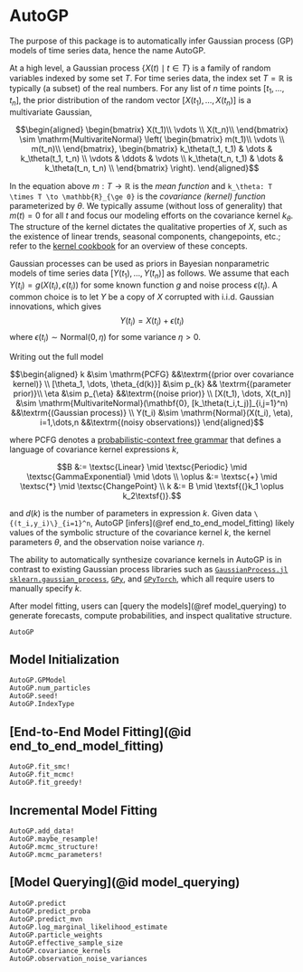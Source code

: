 # AutoGP

The purpose of this package is to automatically infer Gaussian process (GP)
models of time series data, hence the name AutoGP.

At a high level, a Gaussian process $\{X(t) \mid t \in T \}$ is a family of
random variables indexed by some set $T$. For time series data, the index set
$T = \mathbb{R}$ is typically (a subset) of the real numbers.
For any list of $n$ time points $[t_1, \dots, t_n]$, the prior distribution
of the random vector $[X(t_1), \dots, X(t_n)]$ is a multivariate Gaussian,

```math
\begin{aligned}
    \begin{bmatrix}
        X(t_1)\\
        \vdots \\
        X(t_n)\\
    \end{bmatrix}
\sim \mathrm{MultivariteNormal} \left(
    \begin{bmatrix}
        m(t_1)\\
        \vdots \\
        m(t_n)\\
    \end{bmatrix},
    \begin{bmatrix}
        k_\theta(t_1, t_1) & \dots & k_\theta(t_1, t_n) \\
        \vdots & \ddots & \vdots \\
        k_\theta(t_n, t_1) & \dots & k_\theta(t_n, t_n) \\
    \end{bmatrix}
    \right).
\end{aligned}
```
In the equation above $m : T \to \mathbb{R}$ is the _mean
function_ and ``k_\theta: T \times T \to \mathbb{R}_{\ge 0}`` is the
_covariance (kernel) function_ parameterized by $\theta$. We typically
assume (without loss of generality) that $m(t) = 0$ for all $t$ and focus
our modeling efforts on the covariance kernel $k_\theta$. The structure
of the kernel dictates the qualitative properties of $X$, such as the existence
of linear trends, seasonal components, changepoints, etc.; refer to
the [kernel cookbook](https://www.cs.toronto.edu/~duvenaud/cookbook/) for
an overview of these concepts.

Gaussian processes can be used as priors in Bayesian nonparametric models
of time series data $[Y(t_1), \dots, Y(t_n)]$ as follows. We assume that
each $Y(t_i) = g(X(t_i), \epsilon(t_i))$ for some known function $g$ and
noise process $\epsilon(t_i)$. A common choice is to let $Y$ be a copy of
$X$ corrupted with i.i.d. Gaussian innovations, which gives $$Y(t_i) =
X(t_i) + \epsilon(t_i)$$ where $\epsilon(t_i) \sim \mathrm{Normal}(0,
\eta)$ for some variance $\eta > 0$.

Writing out the full model
```math
\begin{aligned}
k
    &\sim \mathrm{PCFG}
    &&\textrm{(prior over covariance kernel)} \\
[\theta_1, \dots, \theta_{d(k)}]
    &\sim p_{k}
    && \textrm{(parameter prior)}\\
\eta
    &\sim p_{\eta}
    &&\textrm{(noise prior)} \\
[X(t_1), \dots, X(t_n)]
    &\sim \mathrm{MultivariteNormal}(\mathbf{0}, [k_\theta(t_i,t_j)]_{i,j=1}^n)
    &&\textrm{(Gaussian process)} \\
Y(t_i)
    &\sim \mathrm{Normal}(X(t_i), \eta), i=1,\dots,n
    &&\textrm{(noisy observations)}
\end{aligned}
```

where PCFG denotes a [probabilistic-context free grammar](https://en.wikipedia.org/wiki/Probabilistic_context-free_grammar)
that defines a language of covariance kernel expressions $k$,
```math
B      &:= \textsc{Linear} \mid \textsc{Periodic} \mid \textsc{GammaExponential} \mid \dots \\
\oplus &:= \textsc{+} \mid \textsc{*} \mid \textsc{ChangePoint} \\
k      &:= B \mid \textsf{(}k_1 \oplus k_2\textsf{)}.
```
and $d(k)$ is the number of parameters in expression $k$.
Given data ``\{(t_i,y_i)\}_{i=1}^n``, AutoGP [infers](@ref end_to_end_model_fitting)
likely values of the symbolic structure of the covariance kernel $k$,
the kernel parameters $\theta$,
and the observation noise variance $\eta$.

The ability to automatically synthesize covariance kernels in AutoGP is
in contrast to existing Gaussian process libraries such as
[`GaussianProcess.jl`](https://github.com/STOR-i/GaussianProcesses.jl/)
[`sklearn.gaussian_process`](https://scikit-learn.org/stable/modules/gaussian_process.html),
[`GPy`](https://gpy.readthedocs.io/en/deploy/), and
[`GPyTorch`](https://gpytorch.ai/), which all require users to manually
specify $k$.

After model fitting, users can [query the models](@ref model_querying)
to generate forecasts, compute probabilities, and inspect qualitative structure.

```@docs
AutoGP
```

## Model Initialization

```@docs
AutoGP.GPModel
AutoGP.num_particles
AutoGP.seed!
AutoGP.IndexType
```

## [End-to-End Model Fitting](@id end_to_end_model_fitting)

```@docs
AutoGP.fit_smc!
AutoGP.fit_mcmc!
AutoGP.fit_greedy!
```

## Incremental Model Fitting

```@docs
AutoGP.add_data!
AutoGP.maybe_resample!
AutoGP.mcmc_structure!
AutoGP.mcmc_parameters!
```

## [Model Querying](@id model_querying)

```@docs
AutoGP.predict
AutoGP.predict_proba
AutoGP.predict_mvn
AutoGP.log_marginal_likelihood_estimate
AutoGP.particle_weights
AutoGP.effective_sample_size
AutoGP.covariance_kernels
AutoGP.observation_noise_variances
```
